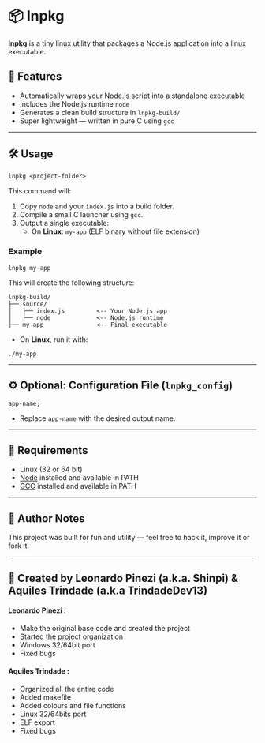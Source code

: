 # 📦 lnpkg

**lnpkg** is a tiny linux utility that packages a Node.js application into a linux executable.

## 🚀 Features

- Automatically wraps your Node.js script into a standalone executable
- Includes the Node.js runtime `node`
- Generates a clean build structure in `lnpkg-build/`
- Super lightweight — written in pure C using `gcc`

---

## 🛠️ Usage

```
lnpkg <project-folder>
```

This command will:

1. Copy `node` and your `index.js` into a build folder.
2. Compile a small C launcher using `gcc`.
3. Output a single executable:
   - On **Linux**: `my-app` (ELF binary without file extension)

### Example

```
lnpkg my-app
```

This will create the following structure:

```
lnpkg-build/
├── source/
│   ├── index.js         <-- Your Node.js app
│   └── node             <-- Node.js runtime
├── my-app               <-- Final executable
```

- On **Linux**, run it with:

```
./my-app
```

---

## ⚙️ Optional: Configuration File (`lnpkg_config`)


```
app-name;
```

- Replace `app-name` with the desired output name.

---

## 📄 Requirements

- Linux (32 or 64 bit)
- [Node](https://nodejs.org/pt) installed and available in PATH
- [GCC](https://gcc.gnu.org/) installed and available in PATH

---

## 🧠 Author Notes

This project was built for fun and utility — feel free to hack it, improve it or fork it.

---

## 🐧 Created by Leonardo Pinezi (a.k.a. Shinpi) & Aquiles Trindade (a.k.a TrindadeDev13)

#### Leonardo Pinezi :
- Make the original base code and created the project
- Started the project organization
- Windows 32/64bit port
- Fixed bugs

#### Aquiles Trindade :
- Organized all the entire code
- Added makefile
- Added colours and file functions
- Linux 32/64bits port
- ELF export
- Fixed bugs
